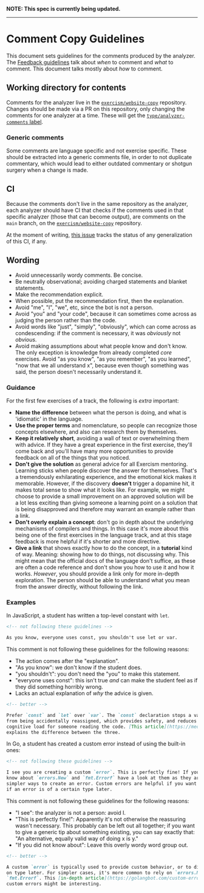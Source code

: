 **NOTE: This spec is currently being updated.**

---

# Comment Copy Guidelines

This document sets guidelines for the comments produced by the analyzer. The
[Feedback guidelines](/docs/building/tooling/analyzers/feedback-guidelines) talk about _when_ to comment and
_what_ to comment. This document talks mostly about _how_ to comment.

## Working directory for contents

Comments for the analyzer live in the [`exercism/website-copy`][git-website-copy]
repository. Changes should be made via a PR on this repository, only changing
the comments for one analyzer at a time. These will get the
[`type/analyzer-comments` label][git-website-copy-label].

### Generic comments

Some comments are language specific and not exercise specific. These should be
extracted into a generic comments file, in order to not duplicate commentary,
which would lead to either outdated commentary or shotgun surgery when a change
is made.

## CI

Because the comments don't live in the same repository as the analyzer, each
analyzer should have CI that checks if the comments used in that specific
analyzer (those that can become output), are comments on the `main` branch, on
the [`exercism/website-copy`][git-website-copy] repository.

At the moment of writing, [this issue][issue-ci-comments] tracks the status of any
generalization of this CI, if any.

## Wording

- Avoid unnecessarily wordy comments. Be concise.
- Be neutrally observational; avoiding charged statements and blanket statements.
- Make the recommendation explicit.
- When possible, put the recommendation first, then the explanation.
- Avoid "me", "I", "we", etc, since the bot is not a person.
- Avoid "you" and "your code", because it can sometimes come across as judging
  the person rather than the code.
- Avoid words like "just", "simply", "obviously", which can come across as
  condescending: if the comment is necessary, it was _obviously_ not _obvious_.
- Avoid making assumptions about what people know and don't know. The only
  exception is knowledge from already completed _core_ exercises. Avoid
  "as you know", "as you remember", "as you learned", "now that we all
  understand x", because even though something was said, the person doesn't
  necessarily understand it.

### Guidance

For the first few exercises of a track, the following is _extra_ important:

- **Name the difference** between what the person is doing, and what is
  'idiomatic' in the language.
- **Use the proper terms** and nomenclature, so people can recognize those
  concepts elsewhere, and also can research them by themselves.
- **Keep it relatively short**, avoiding a wall of text or overwhelming them
  with advice. If they have a great experience in the first exercise, they'll
  come back and you'll have many more opportunities to provide feedback on all
  of the things that you noticed.
- **Don't give the solution** as general advice for all Exercism mentoring.
  Learning sticks when people discover the answer for themselves. That's a
  tremendously exhilarating experience, and the emotional kick makes it
  memorable. However, if the discovery **doesn't** trigger a dopamine hit, it
  makes total sense to show what it looks like. For example, we might choose to provide a small improvement on an approved solution will be a lot less exciting than giving someone a learning point on a solution that is being disapproved and therefore may warrant an example rather than a link.
- **Don't overly explain a concept**: don't go in depth about the underlying
  mechanisms of compilers and things. In this case it's more about this being
  one of the first exercises in the language track, and at this stage feedback
  is more helpful if it's shorter and more directive.
- **Give a link** that shows exactly how to do the concept, in a **tutorial**
  kind of way. Meaning: showing how to do things, not discussing why. This might
  mean that the official docs of the language don't suffice, as these are often
  a code reference and don't show you how to use it and how it works. _However_,
  you should provide a link only for more in-depth exploration. The person
  should be able to understand what you mean from the answer directly, without
  following the link.

### Examples

In JavaScript, a student has written a top-level constant with `let`.

```markdown
<!-- not following these guidelines -->

As you know, everyone uses const, you shouldn't use let or var.
```

This comment is not following these guidelines for the following reasons:

- The action comes after the "explanation".
- "As you know": we don't know if the student does.
- "you shouldn't": you don't need the "you" to make this statement.
- "everyone uses const": this isn't true _and_ can make the student feel as if
  they did something horribly wrong.
- Lacks an actual explanation of _why_ the advice is given.

```markdown
<!-- better -->

Prefer `const` and `let` over `var`. The `const` declaration stops a variable
from being accidentally reassigned, which provides safety, and reduces
cognitive load for someone reading the code. [This article](https://medium.com/javascript-scene/javascript-es6-var-let-or-const-ba58b8dcde75)
explains the difference between the three.
```

In Go, a student has created a custom error instead of using the built-in ones:

```markdown
<!-- not following these guidelines -->

I see you are creating a custom `error`. This is perfectly fine! If you did not
know about `errors.New` and `fmt.Errorf` have a look at them as they are much
simpler ways to create an error. Custom errors are helpful if you want to check
if an error is of a certain type later.
```

This comment is not following these guidelines for the following reasons:

- "I see": the analyzer is not a person: avoid I.
- "This is perfectly fine!": Apparently it's not otherwise the reassuring wasn't
  necessary. This probably can be left out all together; if you want to give a
  generic tip about something existing, you can say exactly that: "An
  alternative, equally valid way of doing x is y."
- "If you did not know about": Leave this overly wordy word group out.

```markdown
<!-- better -->

A custom `error` is typically used to provide custom behavior, or to distinguish
on type later. For simpler cases, it's more common to rely on `errors.New` or
`fmt.Errorf`. This [in-depth article](https://golangbot.com/custom-errors/) about
custom errors might be interesting.
```

[git-website-copy]: https://github.com/exercism/website-copy/tree/main/analyzer-comments
[issue-ci-comments]: https://github.com/exercism/automated-mentoring-support/issues/51
[git-website-copy-label]: https://github.com/exercism/website-copy/pulls?q=is%3Aopen+is%3Apr+label%3Atype%2Fanalyzer-comments
